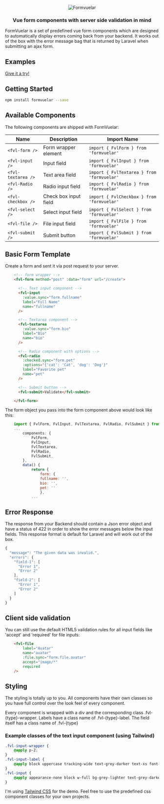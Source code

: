 <p align="center">
    <img src="https://janiskelemen.github.io/formvuelar/example/Formvuelar.svg" alt="Formvuelar" />
</p>
<h3 align="center">Vue form components with server side validation in mind</h3>

<p>
FormVuelar is a set of predefined vue form components which are designed to automatically display errors coming back from your backend. It works out of the box with the error message bag that is returned by Laravel when submitting an ajax form.
</p>

<h2>Examples</h2>
<a href="https://janiskelemen.github.io/formvuelar/" target="_blank">Give it a try!</a>

<h2>Getting Started</h2>

```bash
npm install formvuelar --save
```

<h2>Available Components</h2>

<p>
The following components are shipped with FormVuelar:
</p>

| Name               | Description           | Import Name                                |
| ------------------ | --------------------- | ------------------------------------------ |
| `<fvl-form />`     | Form wrapper element  | `import { FvlForm } from 'formvuelar'`     |
| `<fvl-input />`    | Input field           | `import { FvlInput } from 'formvuelar'`    |
| `<fvl-textarea />` | Text area field       | `import { FvlTextarea } from 'formvuelar'` |
| `<fvl-Radio />`    | Radio input field     | `import { FvlRadio } from 'formvuelar'`    |
| `<fvl-checkbox />` | Check box input field | `import { FvlCheckbox } from 'formvuelar'` |
| `<fvl-select />`   | Select input field    | `import { FvlSelect } from 'formvuelar'`   |
| `<fvl-file />`     | File input field      | `import { FvlFile } from 'formvuelar'`     |
| `<fvl-submit />`   | Submit button         | `import { FvlSubmit } from 'formvuelar'`   |

<h2>Basic Form Template</h2>
<p>
Create a form and sent it via post request to your server.
</p>

```html
    <!-- form wrapper -->
    <fvl-form method="post" :data="form" url="/create">

      <!-- Text input component -->
      <fvl-input
        :value.sync="form.fullname"
        label="Full Name"
        name="fullname"
      />

      <!-- Textarea component -->
      <fvl-textarea
        :value.sync="form.bio"
        label="Bio"
        name="bio"
      />

      <!-- Radio component with options -->
      <fvl-radio
        :checked.sync="form.pet"
        :options="{'cat': 'Cat', 'dog': 'Dog'}"
        label="Favorite pet"
        name="pet"
      />

      <!-- Submit button -->
      <fvl-submit>Validate</fvl-submit>

    </fvl-form>
```

<p>
The form object you pass into the form component above would look like this:
</p>

```javascript
    import { FvlForm, FvlInput, FvlTextarea, FvlRadio, FvlSubmit } from 'formvuelar'
    ...
        components: {
            FvlForm,
            FvlInput,
            FvlTextarea,
            FvlRadio,
            FvlSubmit,
        },
        data() {
            return {
                form: {
                fullname: '',
                bio: '',
                pet: ''
                },
            ...
```

<h2>Error Response</h2>

<p>
The response from your Backend should contain a Json error object and have a status of 422 in order to show the error messages below the input fields. This response format is default for Laravel and will work out of the box.
</p>

```javascript
{
  "message": "The given data was invalid.",
  "errors": {
    "field-1": [
      "Error 1",
      "Error 2"
    ],
    "field-2": [
      "Error 1",
      "Error 2"
    ]
  }
}
```

<h2>Client side validation</h2>
<p>
You can still use the default HTML5 validation rules for all input fields like 'accept' and 'required' for file inputs:
</p>

```html
    <fvl-file
        label="Avatar"
        name="avatar"
        :file.sync="form.file.avatar"
        accept="image/*"
        required
    />
```

<h2>Styling</h2>
<p>
The styling is totally up to you. All components have their own classes so you have full control over the look feel of every component.
</p>
<p>
Every component is wrapped with a div and the corresponding class .fvl-{type}-wrapper.
Labels have a class name of .fvl-{type}-label.
The field itself has a class name of .fvl-{type}
</p>
<h3>Example classes of the text input component (using Tailwind)</h3>

```CSS
.fvl-input-wrapper {
    @apply p-2;
}
.fvl-input-label {
    @apply block uppercase tracking-wide text-grey-darker text-xs font-bold mb-2;
}
.fvl-input {
    @apply appearance-none block w-full bg-grey-lighter text-grey-darkest border border-grey-lighter rounded py-3 px-4 leading-tight;
}
```

<p>
I'm using <a href="https://tailwind.com">Tailwind CSS</a> for the demo.
Feel free to use the predefined css component classes for your own projects.
</p>
